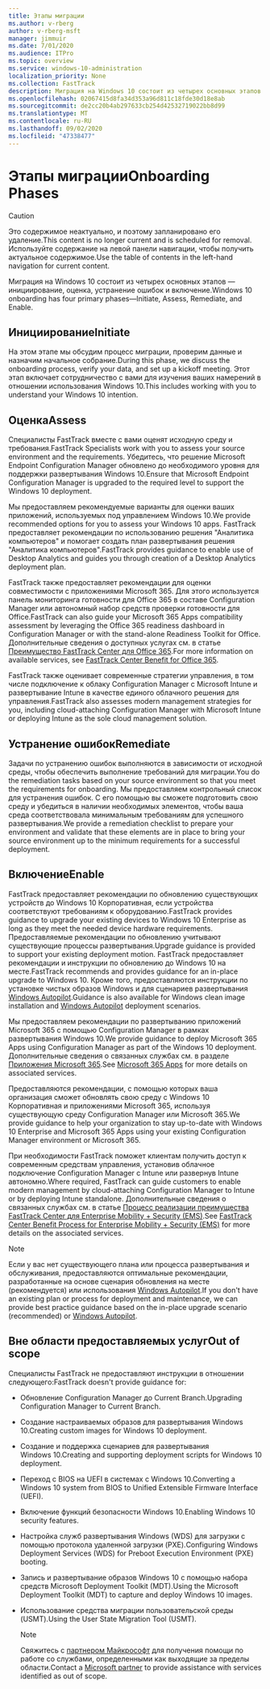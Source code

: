 ```yaml
---
title: Этапы миграции
ms.author: v-rberg
author: v-rberg-msft
manager: jimmuir
ms.date: 7/01/2020
ms.audience: ITPro
ms.topic: overview
ms.service: windows-10-administration
localization_priority: None
ms.collection: FastTrack
description: Миграция на Windows 10 состоит из четырех основных этапов — инициирование, оценка, устранение ошибок и включение.
ms.openlocfilehash: 02067415d8fa34d353a96d811c18fde30d18e8ab
ms.sourcegitcommit: de2cc20b4ab297633cb254d42532719022bb8d99
ms.translationtype: MT
ms.contentlocale: ru-RU
ms.lasthandoff: 09/02/2020
ms.locfileid: "47338477"
---
```

# <a name="onboarding-phases"></a><span data-ttu-id="7d1ac-103">Этапы миграции</span><span class="sxs-lookup"><span data-stu-id="7d1ac-103">Onboarding Phases</span></span>

> [!CAUTION]
> <span data-ttu-id="7d1ac-104">Это содержимое неактуально, и поэтому запланировано его удаление.</span><span class="sxs-lookup"><span data-stu-id="7d1ac-104">This content is no longer current and is scheduled for removal.</span></span> <span data-ttu-id="7d1ac-105">Используйте содержание на левой панели навигации, чтобы получить актуальное содержимое.</span><span class="sxs-lookup"><span data-stu-id="7d1ac-105">Use the table of contents in the left-hand navigation for current content.</span></span>

<span data-ttu-id="7d1ac-106">Миграция на Windows 10 состоит из четырех основных этапов — инициирование, оценка, устранение ошибок и включение.</span><span class="sxs-lookup"><span data-stu-id="7d1ac-106">Windows 10 onboarding has four primary phases—Initiate, Assess, Remediate, and Enable.</span></span>

## <a name="initiate"></a><span data-ttu-id="7d1ac-107">Инициирование</span><span class="sxs-lookup"><span data-stu-id="7d1ac-107">Initiate</span></span>

<span data-ttu-id="7d1ac-108">На этом этапе мы обсудим процесс миграции, проверим данные и назначим начальное собрание.</span><span class="sxs-lookup"><span data-stu-id="7d1ac-108">During this phase, we discuss the onboarding process, verify your data, and set up a kickoff meeting.</span></span> <span data-ttu-id="7d1ac-109">Этот этап включает сотрудничество с вами для изучения ваших намерений в отношении использования Windows 10.</span><span class="sxs-lookup"><span data-stu-id="7d1ac-109">This includes working with you to understand your Windows 10 intention.</span></span>

## <a name="assess"></a><span data-ttu-id="7d1ac-110">Оценка</span><span class="sxs-lookup"><span data-stu-id="7d1ac-110">Assess</span></span>

<span data-ttu-id="7d1ac-111">Специалисты FastTrack вместе с вами оценят исходную среду и требования.</span><span class="sxs-lookup"><span data-stu-id="7d1ac-111">FastTrack Specialists work with you to assess your source environment and the requirements.</span></span> <span data-ttu-id="7d1ac-112">Убедитесь, что решение Microsoft Endpoint Configuration Manager обновлено до необходимого уровня для поддержки развертывания Windows 10.</span><span class="sxs-lookup"><span data-stu-id="7d1ac-112">Ensure that Microsoft Endpoint Configuration Manager is upgraded to the required level to support the Windows 10 deployment.</span></span> 

<span data-ttu-id="7d1ac-113">Мы предоставляем рекомендуемые варианты для оценки ваших приложений, используемых под управлением Windows 10.</span><span class="sxs-lookup"><span data-stu-id="7d1ac-113">We provide recommended options for you to assess your Windows 10 apps.</span></span> <span data-ttu-id="7d1ac-114">FastTrack предоставляет рекомендации по использованию решения "Аналитика компьютеров" и помогает создать план развертывания решения "Аналитика компьютеров".</span><span class="sxs-lookup"><span data-stu-id="7d1ac-114">FastTrack provides guidance to enable use of Desktop Analytics and guides you through creation of a Desktop Analytics deployment plan.</span></span>

<span data-ttu-id="7d1ac-115">FastTrack также предоставляет рекомендации для оценки совместимости с приложениями Microsoft 365. Для этого используется панель мониторинга готовности для Office 365 в составе Configuration Manager или автономный набор средств проверки готовности для Office.</span><span class="sxs-lookup"><span data-stu-id="7d1ac-115">FastTrack can also guide your Microsoft 365 Apps compatibility assessment by leveraging the Office 365 readiness dashboard in Configuration Manager or with the stand-alone Readiness Toolkit for Office.</span></span> <span data-ttu-id="7d1ac-116">Дополнительные сведения о доступных услугах см. в статье [Преимущество FastTrack Center для Office 365](O365-fasttrack-benefit-for-office-365.md).</span><span class="sxs-lookup"><span data-stu-id="7d1ac-116">For more information on available services, see [FastTrack Center Benefit for Office 365](O365-fasttrack-benefit-for-office-365.md).</span></span> 

<span data-ttu-id="7d1ac-117">FastTrack также оценивает современные стратегии управления, в том числе подключение к облаку Configuration Manager с Microsoft Intune и развертывание Intune в качестве единого облачного решения для управления.</span><span class="sxs-lookup"><span data-stu-id="7d1ac-117">FastTrack also assesses modern management strategies for you, including cloud-attaching Configuration Manager with Microsoft Intune or deploying Intune as the sole cloud management solution.</span></span>

## <a name="remediate"></a><span data-ttu-id="7d1ac-118">Устранение ошибок</span><span class="sxs-lookup"><span data-stu-id="7d1ac-118">Remediate</span></span>

<span data-ttu-id="7d1ac-119">Задачи по устранению ошибок выполняются в зависимости от исходной среды, чтобы обеспечить выполнение требований для миграции.</span><span class="sxs-lookup"><span data-stu-id="7d1ac-119">You do the remediation tasks based on your source environment so that you meet the requirements for onboarding.</span></span> <span data-ttu-id="7d1ac-120">Мы предоставляем контрольный список для устранения ошибок. С его помощью вы сможете подготовить свою среду и убедиться в наличии необходимых элементов, чтобы ваша среда соответствовала минимальным требованиям для успешного развертывания.</span><span class="sxs-lookup"><span data-stu-id="7d1ac-120">We provide a remediation checklist to prepare your environment and validate that these elements are in place to bring your source environment up to the minimum requirements for a successful deployment.</span></span> 

## <a name="enable"></a><span data-ttu-id="7d1ac-121">Включение</span><span class="sxs-lookup"><span data-stu-id="7d1ac-121">Enable</span></span>

<span data-ttu-id="7d1ac-122">FastTrack предоставляет рекомендации по обновлению существующих устройств до Windows 10 Корпоративная, если устройства соответствуют требованиям к оборудованию.</span><span class="sxs-lookup"><span data-stu-id="7d1ac-122">FastTrack provides guidance to upgrade your existing devices to Windows 10 Enterprise as long as they meet the needed device hardware requirements.</span></span> <span data-ttu-id="7d1ac-123">Предоставляемые рекомендации по обновлению учитывают существующие процессы развертывания.</span><span class="sxs-lookup"><span data-stu-id="7d1ac-123">Upgrade guidance is provided to support your existing deployment motion.</span></span> <span data-ttu-id="7d1ac-124">FastTrack предоставляет рекомендации и инструкции по обновлению до Windows 10 на месте.</span><span class="sxs-lookup"><span data-stu-id="7d1ac-124">FastTrack recommends and provides guidance for an in-place upgrade to Windows 10.</span></span> <span data-ttu-id="7d1ac-125">Кроме того, предоставляются инструкции по установке чистых образов Windows и для сценариев развертывания [Windows Autopilot](EMS-onboarding-phases.md#windows-autopilot).</span><span class="sxs-lookup"><span data-stu-id="7d1ac-125">Guidance is also available for Windows clean image installation and [Windows Autopilot](EMS-onboarding-phases.md#windows-autopilot) deployment scenarios.</span></span> 

<span data-ttu-id="7d1ac-126">Мы предоставляем рекомендации по развертыванию приложений Microsoft 365 с помощью Configuration Manager в рамках развертывания Windows 10.</span><span class="sxs-lookup"><span data-stu-id="7d1ac-126">We provide guidance to deploy Microsoft 365 Apps using Configuration Manager as part of the Windows 10 deployment.</span></span> <span data-ttu-id="7d1ac-127">Дополнительные сведения о связанных службах см. в разделе [Приложения Microsoft 365](O365-onboarding-and-migration.md#microsoft-365-apps).</span><span class="sxs-lookup"><span data-stu-id="7d1ac-127">See [Microsoft 365 Apps](O365-onboarding-and-migration.md#microsoft-365-apps) for more details on associated services.</span></span>

<span data-ttu-id="7d1ac-128">Предоставляются рекомендации, с помощью которых ваша организация сможет обновлять свою среду с Windows 10 Корпоративная и приложениями Microsoft 365, используя существующую среду Configuration Manager или Microsoft 365.</span><span class="sxs-lookup"><span data-stu-id="7d1ac-128">We provide guidance to help your organization to stay up-to-date with Windows 10 Enterprise and Microsoft 365 Apps using your existing Configuration Manager environment or Microsoft 365.</span></span>

<span data-ttu-id="7d1ac-129">При необходимости FastTrack поможет клиентам получить доступ к современным средствам управления, установив облачное подключение Configuration Manager с Intune или развернув Intune автономно.</span><span class="sxs-lookup"><span data-stu-id="7d1ac-129">Where required, FastTrack can guide customers to enable modern management by cloud-attaching Configuration Manager to Intune or by deploying Intune standalone.</span></span> <span data-ttu-id="7d1ac-130">Дополнительные сведения о связанных службах см. в статье [Процесс реализации преимущества FastTrack Center для Enterprise Mobility + Security (EMS)](EMS-fasttrack-process.md).</span><span class="sxs-lookup"><span data-stu-id="7d1ac-130">See [FastTrack Center Benefit Process for Enterprise Mobility + Security (EMS)](EMS-fasttrack-process.md) for more details on the associated services.</span></span>

> [!NOTE]
> <span data-ttu-id="7d1ac-131">Если у вас нет существующего плана или процесса развертывания и обслуживания, предоставляются оптимальные рекомендации, разработанные на основе сценария обновления на месте (рекомендуется) или использования [Windows Autopilot](EMS-onboarding-phases.md#windows-autopilot).</span><span class="sxs-lookup"><span data-stu-id="7d1ac-131">If you don't have an existing plan or process for deployment and maintenance, we can provide best practice guidance based on the in-place upgrade scenario (recommended) or [Windows Autopilot](EMS-onboarding-phases.md#windows-autopilot).</span></span>

## <a name="out-of-scope"></a><span data-ttu-id="7d1ac-132">Вне области предоставляемых услуг</span><span class="sxs-lookup"><span data-stu-id="7d1ac-132">Out of scope</span></span>

<span data-ttu-id="7d1ac-133">Специалисты FastTrack не предоставляют инструкции в отношении следующего:</span><span class="sxs-lookup"><span data-stu-id="7d1ac-133">FastTrack doesn't provide guidance for:</span></span>

- <span data-ttu-id="7d1ac-134">Обновление Configuration Manager до Current Branch.</span><span class="sxs-lookup"><span data-stu-id="7d1ac-134">Upgrading Configuration Manager to Current Branch.</span></span>
- <span data-ttu-id="7d1ac-135">Создание настраиваемых образов для развертывания Windows 10.</span><span class="sxs-lookup"><span data-stu-id="7d1ac-135">Creating custom images for Windows 10 deployment.</span></span>
- <span data-ttu-id="7d1ac-136">Создание и поддержка сценариев для развертывания Windows 10.</span><span class="sxs-lookup"><span data-stu-id="7d1ac-136">Creating and supporting deployment scripts for Windows 10 deployment.</span></span>
- <span data-ttu-id="7d1ac-137">Переход с BIOS на UEFI в системах с Windows 10.</span><span class="sxs-lookup"><span data-stu-id="7d1ac-137">Converting a Windows 10 system from BIOS to Unified Extensible Firmware Interface (UEFI).</span></span>
- <span data-ttu-id="7d1ac-138">Включение функций безопасности Windows 10.</span><span class="sxs-lookup"><span data-stu-id="7d1ac-138">Enabling Windows 10 security features.</span></span> 
- <span data-ttu-id="7d1ac-139">Настройка служб развертывания Windows (WDS) для загрузки с помощью протокола удаленной загрузки (PXE).</span><span class="sxs-lookup"><span data-stu-id="7d1ac-139">Configuring Windows Deployment Services (WDS) for Preboot Execution Environment (PXE) booting.</span></span>
- <span data-ttu-id="7d1ac-140">Запись и развертывание образов Windows 10 с помощью набора средств Microsoft Deployment Toolkit (MDT).</span><span class="sxs-lookup"><span data-stu-id="7d1ac-140">Using the Microsoft Deployment Toolkit (MDT) to capture and deploy Windows 10 images.</span></span>
- <span data-ttu-id="7d1ac-141">Использование средства миграции пользовательской среды (USMT).</span><span class="sxs-lookup"><span data-stu-id="7d1ac-141">Using the User State Migration Tool (USMT).</span></span>

  > [!NOTE]
  > <span data-ttu-id="7d1ac-142">Свяжитесь с [партнером Майкрософт](https://go.microsoft.com/fwlink/?linkid=2080150) для получения помощи по работе со службами, определенными как выходящие за пределы области.</span><span class="sxs-lookup"><span data-stu-id="7d1ac-142">Contact a [Microsoft partner](https://go.microsoft.com/fwlink/?linkid=2080150) to provide assistance with services identified as out of scope.</span></span>

 